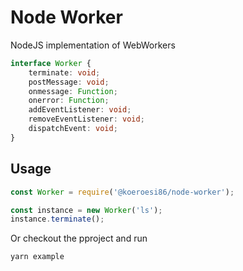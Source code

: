 # Node Worker

NodeJS implementation of WebWorkers

```typescript
interface Worker {
    terminate: void;
    postMessage: void;
    onmessage: Function;
    onerror: Function;
    addEventListener: void;
    removeEventListener: void;
    dispatchEvent: void;
}
```

## Usage
```javascript
const Worker = require('@koeroesi86/node-worker');

const instance = new Worker('ls');
instance.terminate();
```

Or checkout the pproject and run
```javascript
yarn example
```

